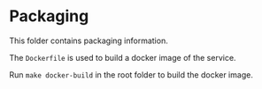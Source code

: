 # Packaging

This folder contains packaging information.

The `Dockerfile` is used to build a docker image of the service.

Run `make docker-build` in the root folder to build the docker image.
